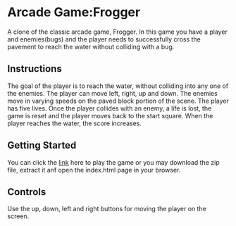 # Arcade Game:Frogger

A clone of the classic arcade game, Frogger. In this game you have a player and enemies(bugs) and the player needs to successfully cross the pavement to reach the water without colliding with a bug. 

## Instructions

The goal of the player is to reach the water, without colliding into any one of the enemies. The player can move left, right, up and down. The enemies move in varying speeds on the paved block portion of the scene. The player has five lives. Once the player collides with an enemy, a life is lost, the game is reset and the player moves back to the start square. When the player reaches the water, the score increases.

## Getting Started

You can click the [link](https://swetakumari95.github.io/Classic-Arcade-Game/) here to play the game or you may download the zip file, extract it anf open the index.html page in your browser.

## Controls

Use the up, down, left and right buttons for moving the player on the screen.

